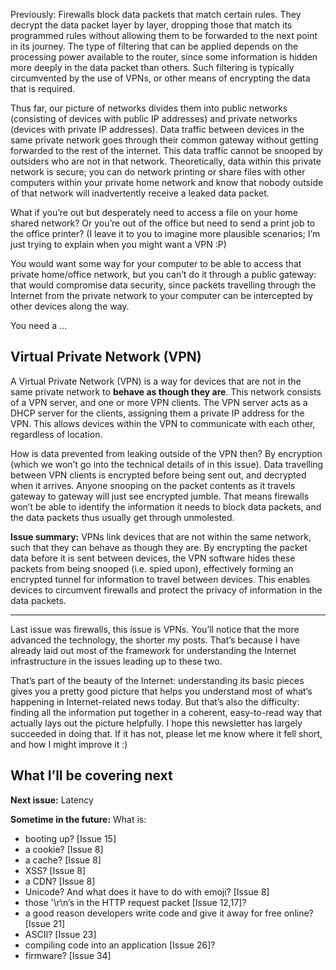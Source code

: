 Previously: Firewalls block data packets that match certain rules. They decrypt the data packet layer by layer, dropping those that match its programmed rules without allowing them to be forwarded to the next point in its journey. The type of filtering that can be applied depends on the processing power available to the router, since some information is hidden more deeply in the data packet than others. Such filtering is typically circumvented by the use of VPNs, or other means of encrypting the data that is required.

Thus far, our picture of networks divides them into public networks (consisting of devices with public IP addresses) and private networks (devices with private IP addresses). Data traffic between devices in the same private network goes through their common gateway without getting forwarded to the rest of the internet. This data traffic cannot be snooped by outsiders who are not in that network. Theoretically, data within this private network is secure; you can do network printing or share files with other computers within your private home network and know that nobody outside of that network will inadvertently receive a leaked data packet.

What if you’re out but desperately need to access a file on your home shared network? Or you’re out of the office but need to send a print job to the office printer? (I leave it to you to imagine more plausible scenarios; I’m just trying to explain when you might want a VPN :P)

You would want some way for your computer to be able to access that private home/office network, but you can’t do it through a public gateway: that would compromise data security, since packets travelling through the Internet from the private network to your computer can be intercepted by other devices along the way.

You need a …

## Virtual Private Network (VPN)

A Virtual Private Network (VPN) is a way for devices that are not in the same private network to **behave as though they are**. This network consists of a VPN server, and one or more VPN clients. The VPN server acts as a DHCP server for the clients, assigning them a private IP address for the VPN. This allows devices within the VPN to communicate with each other, regardless of location.

How is data prevented from leaking outside of the VPN then? By encryption (which we won’t go into the technical details of in this issue). Data travelling between VPN clients is encrypted before being sent out, and decrypted when it arrives. Anyone snooping on the packet contents as it travels gateway to gateway will just see encrypted jumble. That means firewalls won’t be able to identify the information it needs to block data packets, and the data packets thus usually get through unmolested.

**Issue summary:** VPNs link devices that are not within the same network, such that they can behave as though they are. By encrypting the packet data before it is sent between devices, the VPN software hides these packets from being snooped (i.e. spied upon), effectively forming an encrypted tunnel for information to travel between devices. This enables devices to circumvent firewalls and protect the privacy of information in the data packets.

-----

Last issue was firewalls, this issue is VPNs. You’ll notice that the more advanced the technology, the shorter my posts. That’s because I have already laid out most of the framework for understanding the Internet infrastructure in the issues leading up to these two.

That’s part of the beauty of the Internet: understanding its basic pieces gives you a pretty good picture that helps you understand most of what’s happening in Internet-related news today. But that’s also the difficulty: finding all the information put together in a coherent, easy-to-read way that actually lays out the picture helpfully. I hope this newsletter has largely succeeded in doing that. If it has not, please let me know where it fell short, and how I might improve it :)

## What I’ll be covering next

**Next issue:** Latency

**Sometime in the future:** What is:

- booting up? [Issue 15]
- a cookie? [Issue 8]
- a cache? [Issue 8]
- XSS? [Issue 8]
- a CDN? [Issue 8]
- Unicode? And what does it have to do with emoji? [Issue 8]
- those '\r\n’s in the HTTP request packet [Issue 12,17]?
- a good reason developers write code and give it away for free online? [Issue 21]
- ASCII? [Issue 23]
- compiling code into an application [Issue 26]?
- firmware? [Issue 34]
